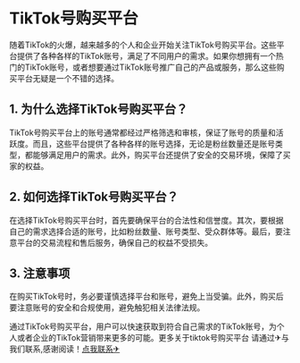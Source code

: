 # TikTok号购买平台

随着TikTok的火爆，越来越多的个人和企业开始关注TikTok号购买平台。这些平台提供了各种各样的TikTok账号，满足了不同用户的需求。如果你想拥有一个热门的TikTok账号，或者想要通过TikTok账号推广自己的产品或服务，那么这些购买平台无疑是一个不错的选择。

## 1. 为什么选择TikTok号购买平台？
TikTok号购买平台上的账号通常都经过严格筛选和审核，保证了账号的质量和活跃度。而且，这些平台提供了各种各样的账号选择，无论是粉丝数量还是账号类型，都能够满足用户的需求。此外，购买平台还提供了安全的交易环境，保障了买家的权益。

## 2. 如何选择TikTok号购买平台？
在选择TikTok号购买平台时，首先要确保平台的合法性和信誉度。其次，要根据自己的需求选择合适的账号，比如粉丝数量、账号类型、受众群体等。最后，要注意平台的交易流程和售后服务，确保自己的权益不受损失。

## 3. 注意事项
在购买TikTok号时，务必要谨慎选择平台和账号，避免上当受骗。此外，购买后要注意账号的安全和合规使用，避免触犯相关法律法规。

通过TikTok号购买平台，用户可以快速获取到符合自己需求的TikTok账号，为个人或者企业的TikTok营销带来更多的可能。更多关于tiktok号购买平台 请通过✈与我们联系,感谢阅读！[点我联系✈](https://docs.G208.com)